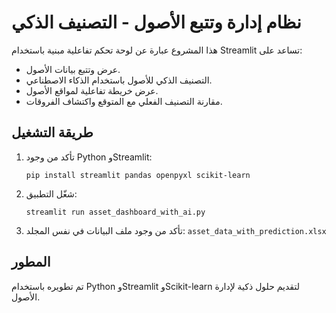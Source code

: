 
# نظام إدارة وتتبع الأصول - التصنيف الذكي

هذا المشروع عبارة عن لوحة تحكم تفاعلية مبنية باستخدام Streamlit تساعد على:
- عرض وتتبع بيانات الأصول.
- التصنيف الذكي للأصول باستخدام الذكاء الاصطناعي.
- عرض خريطة تفاعلية لمواقع الأصول.
- مقارنة التصنيف الفعلي مع المتوقع واكتشاف الفروقات.

## طريقة التشغيل
1. تأكد من وجود Python وStreamlit:
   ```
   pip install streamlit pandas openpyxl scikit-learn
   ```

2. شغّل التطبيق:
   ```
   streamlit run asset_dashboard_with_ai.py
   ```

3. تأكد من وجود ملف البيانات في نفس المجلد: `asset_data_with_prediction.xlsx`

## المطور
تم تطويره باستخدام Python وStreamlit وScikit-learn لتقديم حلول ذكية لإدارة الأصول.
